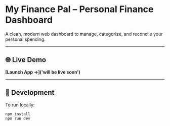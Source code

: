 # My Finance Pal – Personal Finance Dashboard

A clean, modern web dashboard to manage, categorize, and reconcile your personal spending.

---

## 🌐 Live Demo

**[Launch App →]('will be live soon')**

---

## 🚀 Development

To run locally:

```bash
npm install
npm run dev
